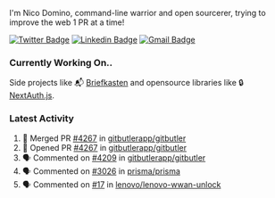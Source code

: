 
I'm Nico Domino, command-line warrior and open sourcerer, trying to improve the web 1 PR at a time!

[![Twitter Badge](https://img.shields.io/badge/-@ndom91-1ca0f1?style=flat-square&labelColor=1ca0f1&logo=twitter&logoColor=white&link=https://twitter.com/ndom91)](https://twitter.com/ndom91) [![Linkedin Badge](https://img.shields.io/badge/-ndom91-blue?style=flat-square&logo=Linkedin&logoColor=white&link=https://www.linkedin.com/in/ndom91/)](https://www.linkedin.com/in/ndom91/) [![Gmail Badge](https://img.shields.io/badge/-yo@ndo.dev-c14438?style=flat-square&logo=mail.ru&logoColor=white&link=mailto:yo@ndo.dev)](mailto:yo@ndo.dev)

### Currently Working On..

Side projects like 📬 [Briefkasten](https://briefkastenhq.com) and opensource libraries like 🔒 [NextAuth.js](https://github.com/nextauthjs/next-auth).

<!--START_SECTION_PROFILE_VIEWS:readme-info-->
<!--END_SECTION_PROFILE_VIEWS:readme-info-->

<!--START_SECTION_DAILY_COMMIT:readme-info-->
<!--END_SECTION_DAILY_COMMIT:readme-info-->

<!--START_SECTION_WEEKLY_COMMIT:readme-info-->
<!--END_SECTION_WEEKLY_COMMIT:readme-info-->

### Latest Activity

<!--START_SECTION:activity-->
1. 🎉 Merged PR [#4267](https://github.com/gitbutlerapp/gitbutler/pull/4267) in [gitbutlerapp/gitbutler](https://github.com/gitbutlerapp/gitbutler)
2. 💪 Opened PR [#4267](https://github.com/gitbutlerapp/gitbutler/pull/4267) in [gitbutlerapp/gitbutler](https://github.com/gitbutlerapp/gitbutler)
3. 🗣 Commented on [#4209](https://github.com/gitbutlerapp/gitbutler/issues/4209#issuecomment-2213359823) in [gitbutlerapp/gitbutler](https://github.com/gitbutlerapp/gitbutler)
4. 🗣 Commented on [#3026](https://github.com/prisma/prisma/issues/3026#issuecomment-2212453505) in [prisma/prisma](https://github.com/prisma/prisma)
5. 🗣 Commented on [#17](https://github.com/lenovo/lenovo-wwan-unlock/issues/17#issuecomment-2211829523) in [lenovo/lenovo-wwan-unlock](https://github.com/lenovo/lenovo-wwan-unlock)
<!--END_SECTION:activity-->
